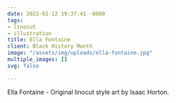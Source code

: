 ```yaml
---
date: 2022-02-12 19:37:41 -0800
tags:
- linocut
- illustration
title: Ella Fontaine
client: Black History Month
image: "/assets/img/uploads/ella-fontaine.jpg"
multiple_images: []
svg: false

---
```

Ella Fontaine - Original linocut style art by Isaac Horton.